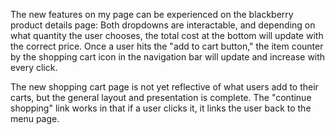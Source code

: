 The new features on my page can be experienced on the blackberry product details page:
  Both dropdowns are interactable, and depending on what quantity the user chooses, the total cost at the bottom will update with the correct price.
  Once a user hits the "add to cart button," the item counter by the shopping cart icon in the navigation bar will update and increase with every click.
  
The new shopping cart page is not yet reflective of what users add to their carts, but the general layout and presentation is complete. The "continue shopping" link works in that if a user clicks it, it links the user back to the menu page.
